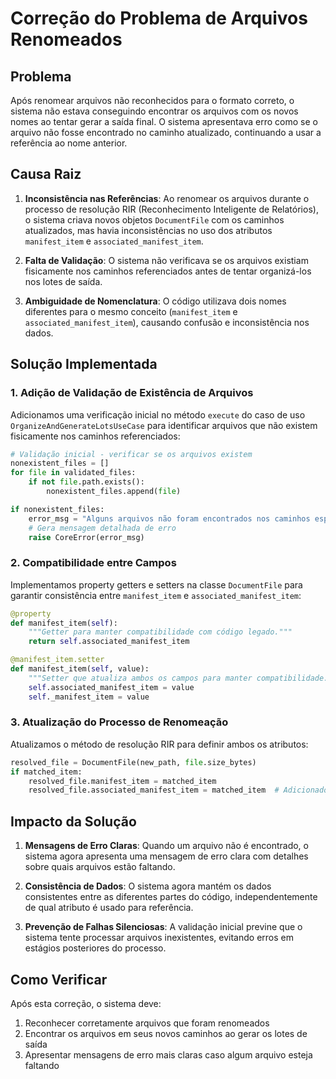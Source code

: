 # Correção do Problema de Arquivos Renomeados

## Problema
Após renomear arquivos não reconhecidos para o formato correto, o sistema não estava conseguindo encontrar os arquivos com os novos nomes ao tentar gerar a saída final. O sistema apresentava erro como se o arquivo não fosse encontrado no caminho atualizado, continuando a usar a referência ao nome anterior.

## Causa Raiz
1. **Inconsistência nas Referências**: Ao renomear os arquivos durante o processo de resolução RIR (Reconhecimento Inteligente de Relatórios), o sistema criava novos objetos `DocumentFile` com os caminhos atualizados, mas havia inconsistências no uso dos atributos `manifest_item` e `associated_manifest_item`.

2. **Falta de Validação**: O sistema não verificava se os arquivos existiam fisicamente nos caminhos referenciados antes de tentar organizá-los nos lotes de saída.

3. **Ambiguidade de Nomenclatura**: O código utilizava dois nomes diferentes para o mesmo conceito (`manifest_item` e `associated_manifest_item`), causando confusão e inconsistência nos dados.

## Solução Implementada

### 1. Adição de Validação de Existência de Arquivos
Adicionamos uma verificação inicial no método `execute` do caso de uso `OrganizeAndGenerateLotsUseCase` para identificar arquivos que não existem fisicamente nos caminhos referenciados:

```python
# Validação inicial - verificar se os arquivos existem
nonexistent_files = []
for file in validated_files:
    if not file.path.exists():
        nonexistent_files.append(file)

if nonexistent_files:
    error_msg = "Alguns arquivos não foram encontrados nos caminhos esperados:\n"
    # Gera mensagem detalhada de erro
    raise CoreError(error_msg)
```

### 2. Compatibilidade entre Campos
Implementamos property getters e setters na classe `DocumentFile` para garantir consistência entre `manifest_item` e `associated_manifest_item`:

```python
@property
def manifest_item(self):
    """Getter para manter compatibilidade com código legado."""
    return self.associated_manifest_item

@manifest_item.setter
def manifest_item(self, value):
    """Setter que atualiza ambos os campos para manter compatibilidade."""
    self.associated_manifest_item = value
    self._manifest_item = value
```

### 3. Atualização do Processo de Renomeação
Atualizamos o método de resolução RIR para definir ambos os atributos:

```python
resolved_file = DocumentFile(new_path, file.size_bytes)
if matched_item:
    resolved_file.manifest_item = matched_item
    resolved_file.associated_manifest_item = matched_item  # Adicionado para compatibilidade
```

## Impacto da Solução
1. **Mensagens de Erro Claras**: Quando um arquivo não é encontrado, o sistema agora apresenta uma mensagem de erro clara com detalhes sobre quais arquivos estão faltando.

2. **Consistência de Dados**: O sistema agora mantém os dados consistentes entre as diferentes partes do código, independentemente de qual atributo é usado para referência.

3. **Prevenção de Falhas Silenciosas**: A validação inicial previne que o sistema tente processar arquivos inexistentes, evitando erros em estágios posteriores do processo.

## Como Verificar
Após esta correção, o sistema deve:
1. Reconhecer corretamente arquivos que foram renomeados
2. Encontrar os arquivos em seus novos caminhos ao gerar os lotes de saída
3. Apresentar mensagens de erro mais claras caso algum arquivo esteja faltando